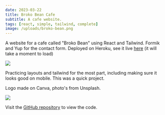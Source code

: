 ```yaml
---
date: 2023-03-22
title: Broko Bean Cafe
subtitle: A cafe website.
tags: [react, simple, tailwind, complete]
image: /uploads/broko-bean.png
---
```

A website for a cafe called "Broko Bean" using React and Tailwind. Formik and Yup for the contact form. Deployed on Heroku, see it live [here](https://broko-bean.herokuapp.com/) (it will take a moment to load)

![](/uploads/broko1.png)

Practicing layouts and tailwind for the most part, including making sure it looks good on mobile. This was a quick project.

Logo made on Canva, photo's from Unsplash.

![](/uploads/brokocontact.png)

Visit the [GitHub repository](https://github.com/eleanor-tosh/cafe-app) to view the code.